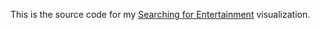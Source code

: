 This is the source code for my [Searching for Entertainment](https://zevyoura.com/searching) visualization.

